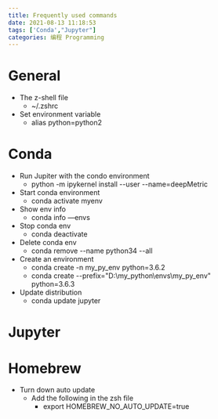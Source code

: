 ```yaml
---
title: Frequently used commands
date: 2021-08-13 11:18:53
tags: ['Conda',"Jupyter"]
categories: 编程 Programming
---
```

# General
- The z-shell file
    - ~/.zshrc
- Set environment variable
    - alias python=python2
<!-- more -->
# Conda
- Run Jupiter with the condo environment
    - python -m ipykernel install --user --name=deepMetric
- Start conda environment
    - conda activate myenv
- Show env info
    - conda info —envs
- Stop conda env
    - conda deactivate
- Delete conda env
    - conda remove --name python34 --all
- Create an environment
    - conda create -n my_py_env python=3.6.2
    - conda create --prefix="D:\\my_python\\envs\\my_py_env"  python=3.6.3
- Update distribution
    - conda update jupyter

# Jupyter


# Homebrew
- Turn down auto update
    - Add the following in the zsh file
        - export HOMEBREW_NO_AUTO_UPDATE=true
